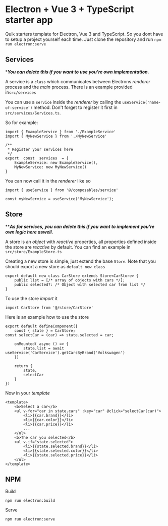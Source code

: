 # Electron + Vue 3 + TypeScript starter app
Quik starters template for Electron, Vue 3 and TypeScript. So you dont have to setup a project yourself each time. Just clone the repository and run `npm run electron:serve`

## Services
****You can delete this if you want to use you're own implementation.***

A service is a `class` which communicates between Electrons *renderer* process and the *main* process. There is an example provided in`src/services`

You can use a `service` inside the *renderer* by calling the `useService('name-of-service')` method.  Don't forget to register it first in `src/services/Services.ts`.

So for example:

    import { ExampleService } from './ExampleService'
    import { MyNewService } from './MyNewService'
    
    /**
     * Register your services here
     */
    export  const  services  = {
        ExampleService: new ExampleService(),
        MyNewService: new MyNewService()
    }

You can now call it in the *renderer* like so

    import { useService } from '@/composables/service'
    
    const myNewService = useService('MyNewService');

## Store
*****As for services, you can delete this if you want to implement you're own logic here aswell.***

A store is an *object* with *reactive* properties, all properties defined inside the store are *reactive* by default. You can find an example in `src/store/ExampleStore.ts`

Creating a new store is simple, just extend the base `Store`. Note that you should export a new store as `default new class`

    export default new class CarStore extends Store<CarStore> {
        public list = [/* array of objects with cars */];
        public selected?: /* Object with selected car from list */
    }

To use the store *import* it

    import CarStore from '@/store/CarStore'

Here is an example how to use the store

    export default defineComponent({
        const { state } = CarStore;
	const selectCar = (car) => state.selected = car;
		
        onMounted( async () => {
            state.list = await useService('CarService').getCarsByBrand('Volkswagen')
        })
        
        return {
            state,
            selectCar
        }
    })

Now in your *template*

    <template>
        <b>Select a car</b>
        <ul v-for="car in state.cars" :key="car" @click="selectCar(car)">
            <li>{{car.brand}}</li>
            <li>{{car.color}}</li>
            <li>{{car.price}}</li>
            ...
        </ul>
        <b>The car you selected</b>
        <ul v-if="state.selected">
            <li>{{state.selected.brand}}</li>
            <li>{{state.selected.color}}</li>
            <li>{{state.selected.price}}</li>
        </ul>
    </template>

## NPM
Build

    npm run electron:build

Serve

    npm run electron:serve
